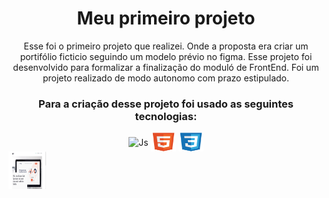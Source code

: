 <div align="center">
<h1>Meu primeiro projeto</h1>
</div>

<div align="center">
<p>
  Esse foi o primeiro projeto que realizei. Onde a proposta era criar um portifólio ficticio seguindo um modelo prévio no figma. Esse projeto foi desenvolvido para formalizar a finalização do moduló de FrontEnd. Foi um projeto realizado de modo autonomo com prazo estipulado. 
</p>
</div>

<div align="center" valign="top"> 
  <h3>Para a criação desse projeto foi usado as seguintes tecnologias:</h3>
  <img align="center" alt="Js" height="30" width="40" src="https://raw.githubusImagemPortifolio.pngercontent.com/devicons/devicon/master/icons/javascript/javascript-plain.svg">
 <img align="center" alt="HTML" height="30" width="40" src="https://raw.githubusercontent.com/devicons/devicon/master/icons/html5/html5-original.svg">
  <img align="center" alt="CSS" height="30" width="40" src="https://raw.githubusercontent.com/devicons/devicon/master/icons/css3/css3-original.svg">
</div>

<div>
  <img alt="print da tela do projeto exemplificando como é o prejeto" height="60" width=
"60"
  src="./ImagensPrint/ImagemPortifolio.png">
</div>


  